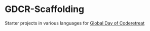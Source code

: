 # GDCR-Scaffolding
Starter projects in various languages for [Global Day of Coderetreat](http://globalday.coderetreat.org/)
